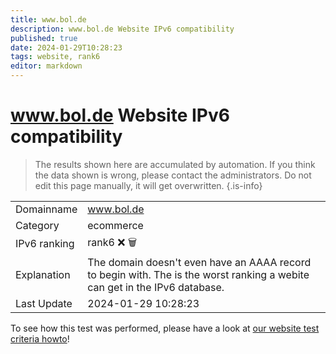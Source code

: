```yaml
---
title: www.bol.de
description: www.bol.de Website IPv6 compatibility
published: true
date: 2024-01-29T10:28:23
tags: website, rank6
editor: markdown
---
```


# www.bol.de Website IPv6 compatibility

> The results shown here are accumulated by automation. If you think the data shown is wrong, please contact the administrators. 
> Do not edit this page manually, it will get overwritten.
{.is-info}


|   |   |
| - | - |
| Domainname | www.bol.de
| Category | ecommerce |
| IPv6 ranking | rank6 :x: :wastebasket: |
| Explanation | The domain doesn't even have an AAAA record to begin with. The is the worst ranking a webite can get in the IPv6 database. |
| Last Update | 2024-01-29 10:28:23 |

To see how this test was performed, please have a look at [our website test criteria howto](/howto/testcriteria/website)!

